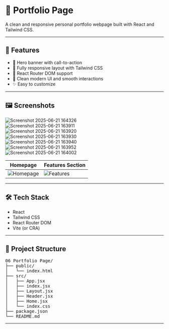 # 📁 Portfolio Page

A clean and responsive personal portfolio webpage built with React and Tailwind CSS.

---

## 🧩 Features

- 📌 Hero banner with call-to-action
- 📱 Fully responsive layout with Tailwind CSS
- 🔁 React Router DOM support
- 🌟 Clean modern UI and smooth interactions
- ✨ Easy to customize

---

## 🖼️ Screenshots
![Screenshot 2025-06-21 164326](https://github.com/user-attachments/assets/f4ccc1b9-d30a-4358-8cf7-efc2e1b3d039)  
![Screenshot 2025-06-21 163911](https://github.com/user-attachments/assets/0a541c8a-6b32-46b3-9d95-14d9f8c7ad66)  
![Screenshot 2025-06-21 163920](https://github.com/user-attachments/assets/4f6db998-196f-4d2d-b46b-2a639c0bd8c2)  
![Screenshot 2025-06-21 163930](https://github.com/user-attachments/assets/90079783-8405-4c3d-97d3-20bb77c85289)  
![Screenshot 2025-06-21 163940](https://github.com/user-attachments/assets/4a6e465a-687e-4546-b114-b90c3206ac4b)  
![Screenshot 2025-06-21 163952](https://github.com/user-attachments/assets/8c59b3e5-890d-4088-b5a3-be17bced3d80)  
![Screenshot 2025-06-21 164002](https://github.com/user-attachments/assets/23f9ffc8-2945-4aa8-a8e6-9ecc7650f6bc)  



| Homepage | Features Section |
|----------|------------------|
| ![Homepage](./screenshots/home.png) | ![Features](./screenshots/features.png) |

---

## 🛠️ Tech Stack

- React
- Tailwind CSS
- React Router DOM
- Vite (or CRA)

---

## 📂 Project Structure

<pre>
06 Portfolio Page/
├── public/
│   └── index.html
├── src/
│   ├── App.jsx
│   ├── index.jsx
│   ├── Layout.jsx
│   ├── Header.jsx
│   ├── Home.jsx
│   └── index.css
├── package.json
└── README.md
</pre>

---

